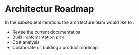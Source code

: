 # Architectur Roadmap
In the subsequent iterations the architecture team would like to :
- Revise the current documentation 
- Build implementation plan
- Cost analysis
- Collaborate on bulding a product roadmap
